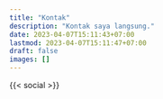 ```yaml
---
title: "Kontak"
description: "Kontak saya langsung."
date: 2023-04-07T15:11:43+07:00
lastmod: 2023-04-07T15:11:47+07:00
draft: false
images: []
---
```


{{< social >}}
